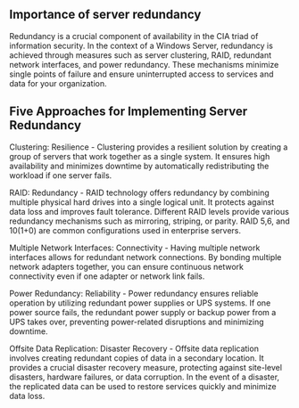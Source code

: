 ## Importance of server redundancy

Redundancy is a crucial component of availability in the CIA triad of information security. In the context of a Windows Server, redundancy is achieved through measures such as server clustering, RAID, redundant network interfaces, and power redundancy. These mechanisms minimize single points of failure and ensure uninterrupted access to services and data for your organization.

## Five Approaches for Implementing Server Redundancy
Clustering: Resilience - Clustering provides a resilient solution by creating a group of servers that work together as a single system. It ensures high availability and minimizes downtime by automatically redistributing the workload if one server fails.

RAID: Redundancy - RAID technology offers redundancy by combining multiple physical hard drives into a single logical unit. It protects against data loss and improves fault tolerance. Different RAID levels provide various redundancy mechanisms such as mirroring, striping, or parity. RAID 5,6, and 10(1+0) are common configurations used in enterprise servers.

Multiple Network Interfaces: Connectivity - Having multiple network interfaces allows for redundant network connections. By bonding multiple network adapters together, you can ensure continuous network connectivity even if one adapter or network link fails.

Power Redundancy: Reliability - Power redundancy ensures reliable operation by utilizing redundant power supplies or UPS systems. If one power source fails, the redundant power supply or backup power from a UPS takes over, preventing power-related disruptions and minimizing downtime.

Offsite Data Replication: Disaster Recovery - Offsite data replication involves creating redundant copies of data in a secondary location. It provides a crucial disaster recovery measure, protecting against site-level disasters, hardware failures, or data corruption. In the event of a disaster, the replicated data can be used to restore services quickly and minimize data loss.

